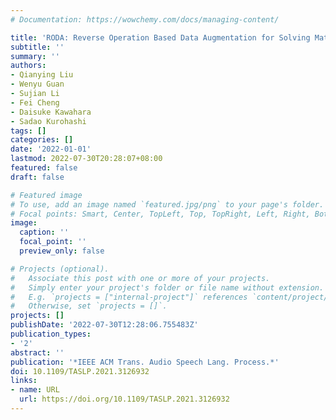 ```yaml
---
# Documentation: https://wowchemy.com/docs/managing-content/

title: 'RODA: Reverse Operation Based Data Augmentation for Solving Math Word Problems'
subtitle: ''
summary: ''
authors:
- Qianying Liu
- Wenyu Guan
- Sujian Li
- Fei Cheng
- Daisuke Kawahara
- Sadao Kurohashi
tags: []
categories: []
date: '2022-01-01'
lastmod: 2022-07-30T20:28:07+08:00
featured: false
draft: false

# Featured image
# To use, add an image named `featured.jpg/png` to your page's folder.
# Focal points: Smart, Center, TopLeft, Top, TopRight, Left, Right, BottomLeft, Bottom, BottomRight.
image:
  caption: ''
  focal_point: ''
  preview_only: false

# Projects (optional).
#   Associate this post with one or more of your projects.
#   Simply enter your project's folder or file name without extension.
#   E.g. `projects = ["internal-project"]` references `content/project/deep-learning/index.md`.
#   Otherwise, set `projects = []`.
projects: []
publishDate: '2022-07-30T12:28:06.755483Z'
publication_types:
- '2'
abstract: ''
publication: '*IEEE ACM Trans. Audio Speech Lang. Process.*'
doi: 10.1109/TASLP.2021.3126932
links:
- name: URL
  url: https://doi.org/10.1109/TASLP.2021.3126932
---
```


